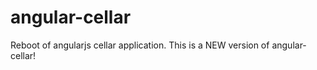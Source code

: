angular-cellar
==============

Reboot of angularjs cellar application.  This is a NEW version of angular-cellar!
